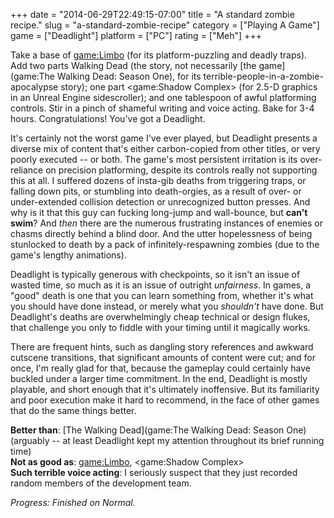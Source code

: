 +++
date = "2014-06-29T22:49:15-07:00"
title = "A standard zombie recipe."
slug = "a-standard-zombie-recipe"
category = ["Playing A Game"]
game = ["Deadlight"]
platform = ["PC"]
rating = ["Meh"]
+++

Take a base of <game:Limbo> (for its platform-puzzling and deadly traps).  Add two parts Walking Dead (the story, not necessarily [the game](game:The Walking Dead: Season One), for its terrible-people-in-a-zombie-apocalypse story); one part <game:Shadow Complex> (for 2.5-D graphics in an Unreal Engine sidescroller); and one tablespoon of awful platforming controls.  Stir in a pinch of shameful writing and voice acting.  Bake for 3-4 hours.  Congratulations!  You've got a Deadlight.

It's certainly not the worst game I've ever played, but Deadlight presents a diverse mix of content that's either carbon-copied from other titles, or very poorly executed -- or both.  The game's most persistent irritation is its over-reliance on precision platforming, despite its controls really not supporting this at all.  I suffered dozens of insta-gib deaths from triggering traps, or falling down pits, or stumbling into death-orgies, as a result of over- or under-extended collision detection or unrecognized button presses.  And why is it that this guy can fucking long-jump and wall-bounce, but <b>can't swim</b>?  And <i>then</i> there are the numerous frustrating instances of enemies or chasms directly behind a blind door.  And the utter hopelessness of being stunlocked to death by a pack of infinitely-respawning zombies (due to the game's lengthy animations).

Deadlight is typically generous with checkpoints, so it isn't an issue of wasted time, so much as it is an issue of outright <i>unfairness</i>.  In games, a "good" death is one that you can learn something from, whether it's what you should have done instead, or merely what you <i>shouldn't</i> have done.  But Deadlight's deaths are overwhelmingly cheap technical or design flukes, that challenge you only to fiddle with your timing until it magically works.

There are frequent hints, such as dangling story references and awkward cutscene transitions, that significant amounts of content were cut; and for once, I'm really glad for that, because the gameplay could certainly have buckled under a larger time commitment.  In the end, Deadlight is mostly playable, and short enough that it's ultimately inoffensive.  But its familiarity and poor execution make it hard to recommend, in the face of other games that do the same things better.

<b>Better than</b>: [The Walking Dead](game:The Walking Dead: Season One) (arguably -- at least Deadlight kept my attention throughout its brief running time)  
<b>Not as good as</b>: <game:Limbo>, <game:Shadow Complex>  
<b>Such terrible voice acting</b>: I seriously suspect that they just recorded random members of the development team.

<i>Progress: Finished on Normal.</i>
